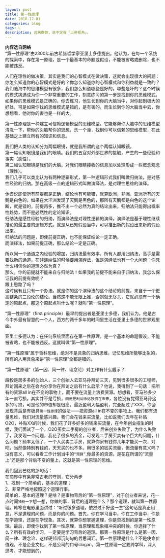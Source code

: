 ```yaml
---
layout: post
title: 第一性原理
date: 2018-12-01
categories: blog
tags: L
description: 远离群体，说不定有「上帝视角」。
---
```

**内容选自网络**   
“第一性原理”由2300年前古希腊哲学家亚里士多德提出。他认为，在每一个系统的探索中，存在第一原理，是一个最基本的命题或假设，不能被省略或删除，也不能被违反。  

人们在理性的做决策，其实是我们的心智模式在做决策，这就会出现很大的问题：你怎么知道你的心智模式是好的？你怎么知道你的心智模式和你利益就是一致的？我们脑海中的思维模型有很多，我们怎么知道哪些是好的，哪些是坏的？这个时候的模式挑选成为你一个非常重要的工作，刻意练习的第一步是找到你的思维模式，如果你的思维模式是正确的，你去练习，他生长到你的大脑当中，对你起到极大的好处，可是如果你找的思维模式是错的，是有害的，而生长到你的大脑当中去，你想想看，他对你的害也是一样的大。

第一性原理是一种建立可信赖逻辑模型的思维模型。它能够帮你大脑中的思维模型清洗一下，帮你的头脑帮你的思想，洗一个澡，找到你可以信赖的思维模型，在此基础之上建立所有的知识和信息。

我们把人类的认知分为两幅眼镜，就是我所谓的这个两幅认知眼镜。  
第一幅认知眼镜是我们的眼睛。我们的五官对外部世界的接触，产生的一些经验和事实（感性）。  
第二幅认知眼镜是我们的大脑。对我们眼睛接收的信息加以处理形成一些概念观念（理性）。  
我们几乎可以类比认为有两种逻辑形式，第一种逻辑形式我们叫做归纳法，是对感性经验的归纳。那在高级一点的逻辑形式叫做演绎法，是对理性思维的演绎。  

休谟说即使所有前提都是正确，结论也有可能错，就算欧洲，非洲，亚洲所有的天鹅是白色的，如果在大洋洲发现了天鹅是黑色的，那所有天鹅都是白色的这个论断，就是错的，前提再多，推不出一个必然为真的结论出来，归纳法只能得出概率性趋势，而不是必然性的定论知识。  
归纳法是感性经验的归纳，而演绎法是对理性逻辑的演绎，演绎法是基于理性继续推论的最主要的逻辑方式。就是从已知假设当中，可以推出新的假设出来新的假设出来。  
归纳法的问题是，即使前提正确，也不能保证结论一定正确。  
而演绎法，如果前提正确，那么结论一定是正确。  

所以同一个通道之内经验的增加，归纳法最有效率，所有人都用归纳法，高手是需要找新的通道，在非连续性的时候要用演绎法，但是演绎法也有一个大问题：你凭什么相信你的道理必然为真？  
那么，你的前提就不能来自与归纳法！如果我的前提不能来自于归纳法，我怎么保证我的前提有效呢？  
跟上思路了吗？  
这时候有且只有一个办法。就是你的这个演绎法的这个结论的前提，来自于一个更高链条的三段论的结论。当然这不能无限上推，否则就无尽头，它就必须有一个确定的原起点，那这个原起点叫什么呢？就叫“第一性原理”。

“第一性原理”（first principle）最早的提出者是亚里士多德，我们认为，他是古今中外最有智慧的一个人，西方的两千多年的时间里生活在亚里士多德的世界观里面。

亚里士多德认为：在任何系统里面存在第一性原理，是一个基本的命题假设，不能被省略，也不能被违反。这就叫做“第一性原理”。

“第一性原理”属于哲科思维，绝对不是具象的归纳思维，记忆思维所能够比拟的，所有的人用具象来讲“第一性原理”全都是错的。

“第一性原理”（第一因、简一律、理念论）对工作有什么启示？

段毅是房多多的创始人，三个创始人去亚马孙拜访三天，见到很多很多的工程师，拜访回来之后在会内分享你在拜访之后有什么启示？他说，我得到了一句话：把所有的资源all in在不变的事物上，而不要在流量上浪费资源。想想看，亚马孙多少年一直亏损，其实并不是亏损，`而是把利润永远投资在未来`，各位没有觉得亚马孙这多的亏损，可是他的市值却是很高，最近盈利大幅盈利，完全超过了XXX，你会发现背后是有极具`第一性原理`的做法——把资源all in在不变的事物上。我们都有流量思维，我们对流量感兴趣，我们会花钱来买流量，比如说我们去年在补贴O2O，补贴XX的时候，我们花了好多好多的钱来买流量，在今年创业招生的时候，我们面试了一个，O2O买卖二手房的创业者，后来创业失败了，为什么失败了，我发现一个问题，我花了很多的资金，可发现二手房买卖有个巨大的问题，什么问题？频率太低了，一个人买卖二手房，就算你家有钱你几年才能买一次，对吧，当然像特别有钱的，天天买的也不多。用很多的钱买流量，但流量有意义吗？没有意义，可以看看工作计划当中的`“预算”`,你最多的资源，是花在所谓的“流量上”还是那个背后不变的量上，这就是第一性原理的思维。

我们回到芒格的那句话：  
在商界中有条非常古老的守则，它分两步   
1、找到一个简单的，基本的道理；  
2、非常严格地按照这个道理行事。  
简单的，基本的道理？是啥？是事物背后的“第一性原理”，对于创业者来说，花一点时间`独处一下`想一想，你做的事，背后的道理是什么？那个道理，就叫第一性原理。韩寒在电影里面讲过：“听过很多道理，依然过不好这一生”这句话是真正用意，不是道理的问题，而是你的问题。首先，你在学习当中，你在工作当中，你是在学道理，还是在学现象。其次，就算你想掌握道理，你是否找到的是第一性原理。最后，即使你找到了第一性原理，当原理和现象相冲突的时候，你选择了什么？所有有效的学习，一定要是学习背后的道理。那第一性原理是什么是第一因、简一律、理念论，这样硬邦邦沉甸甸的哲思词汇。第一性原理是什么？不是使命价值观，不是企业文化，不是公司的口号slogan。第一性原理一定要跨学科，深入思考，才能想到的，
